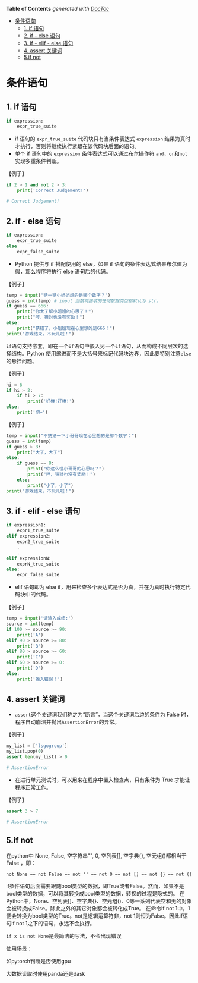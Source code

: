 <!-- START doctoc generated TOC please keep comment here to allow auto update -->
<!-- DON'T EDIT THIS SECTION, INSTEAD RE-RUN doctoc TO UPDATE -->
**Table of Contents**  *generated with [DocToc](https://github.com/thlorenz/doctoc)*

- [条件语句](#%E6%9D%A1%E4%BB%B6%E8%AF%AD%E5%8F%A5)
  - [1. if 语句](#1-if-%E8%AF%AD%E5%8F%A5)
  - [2. if - else 语句](#2-if---else-%E8%AF%AD%E5%8F%A5)
  - [3. if - elif - else 语句](#3-if---elif---else-%E8%AF%AD%E5%8F%A5)
  - [4. assert 关键词](#4-assert-%E5%85%B3%E9%94%AE%E8%AF%8D)
  - [5.if not](#5if-not)

<!-- END doctoc generated TOC please keep comment here to allow auto update -->

# 条件语句

## 1. if 语句

```python
if expression:
    expr_true_suite
```
- if 语句的 `expr_true_suite` 代码块只有当条件表达式 `expression` 结果为真时才执行，否则将继续执行紧跟在该代码块后面的语句。
- 单个 if 语句中的 `expression` 条件表达式可以通过布尔操作符 `and`，`or`和`not` 实现多重条件判断。

【例子】
```python
if 2 > 1 and not 2 > 3:
    print('Correct Judgement!')

# Correct Judgement!
```



## 2. if - else 语句


```python
if expression:
    expr_true_suite
else
    expr_false_suite
```
- Python 提供与 if 搭配使用的 else，如果 if 语句的条件表达式结果布尔值为假，那么程序将执行 else 语句后的代码。

【例子】
```python
temp = input("猜一猜小姐姐想的是哪个数字？")
guess = int(temp) # input 函数将接收的任何数据类型都默认为 str。
if guess == 666:
    print("你太了解小姐姐的心思了！")
    print("哼，猜对也没有奖励！")
else:
    print("猜错了，小姐姐现在心里想的是666！")
print("游戏结束，不玩儿啦！")
```




`if`语句支持嵌套，即在一个`if`语句中嵌入另一个`if`语句，从而构成不同层次的选择结构。Python 使用缩进而不是大括号来标记代码块边界，因此要特别注意`else`的悬挂问题。

【例子】
```python
hi = 6
if hi > 2:
    if hi > 7:
        print('好棒!好棒!')
else:
    print('切~')
```


【例子】
```python
temp = input("不妨猜一下小哥哥现在心里想的是那个数字：")
guess = int(temp)
if guess > 8:
    print("大了，大了")
else:
    if guess == 8:
        print("你这么懂小哥哥的心思吗？")
        print("哼，猜对也没有奖励！")
    else:
        print("小了，小了")
print("游戏结束，不玩儿啦！")
```






## 3. if - elif - else 语句

```python
if expression1:
    expr1_true_suite
elif expression2:
    expr2_true_suite
    .
    .
elif expressionN:
    exprN_true_suite
else:
    expr_false_suite
```

- elif 语句即为 else if，用来检查多个表达式是否为真，并在为真时执行特定代码块中的代码。

【例子】

```python
temp = input('请输入成绩:')
source = int(temp)
if 100 >= source >= 90:
    print('A')
elif 90 > source >= 80:
    print('B')
elif 80 > source >= 60:
    print('C')
elif 60 > source >= 0:
    print('D')
else:
    print('输入错误！')
```

## 4. assert 关键词

- `assert`这个关键词我们称之为“断言”，当这个关键词后边的条件为 False 时，程序自动崩溃并抛出`AssertionError`的异常。

【例子】

```python
my_list = ['lsgogroup']
my_list.pop(0)
assert len(my_list) > 0

# AssertionError
```

- 在进行单元测试时，可以用来在程序中置入检查点，只有条件为 True 才能让程序正常工作。

【例子】
```python
assert 3 > 7

# AssertionError
```

## 5.if not

在python中 None,  False, 空字符串"", 0, 空列表[], 空字典{}, 空元组()都相当于False ，即：

`not None == not False == not '' == not 0 == not [] == not {} == not ()`

if条件语句后面需要跟随bool类型的数据，即True或者False。然而，如果不是bool类型的数据，可以将其转换成bool类型的数据，转换的过程是隐式的。
在Python中，None、空列表[]、空字典{}、空元组()、0等一系列代表空和无的对象会被转换成False。除此之外的其它对象都会被转化成True。
在命令if not 1中，1便会转换为bool类型的True。not是逻辑运算符非，not 1则恒为False。因此if语句if not 1之下的语句，永远不会执行。

`if x is not None`是最简洁的写法，不会出现错误

使用场景：

如pytorch判断是否使用gpu 

大数据读取时使用panda还是dask

